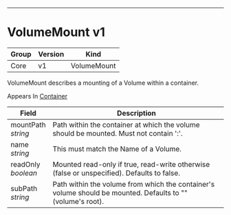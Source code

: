 

-----------
# VolumeMount v1



Group        | Version     | Kind
------------ | ---------- | -----------
Core | v1 | VolumeMount







VolumeMount describes a mounting of a Volume within a container.

<aside class="notice">
Appears In <a href="#container-v1">Container</a> </aside>

Field        | Description
------------ | -----------
mountPath <br /> *string*  | Path within the container at which the volume should be mounted.  Must not contain ':'.
name <br /> *string*  | This must match the Name of a Volume.
readOnly <br /> *boolean*  | Mounted read-only if true, read-write otherwise (false or unspecified). Defaults to false.
subPath <br /> *string*  | Path within the volume from which the container's volume should be mounted. Defaults to "" (volume's root).






